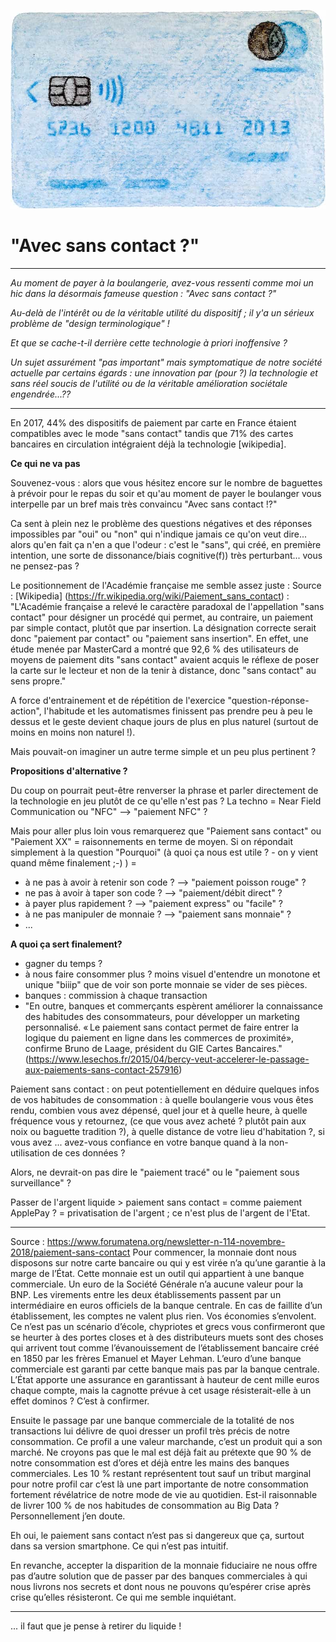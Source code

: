 <p align="center">
<img src="https://github.com/agiret/kooleko_blog/blob/master/20200116_avec_sans_contact/images/17012020-cb.jpg?raw=true"></p>


# "Avec sans contact ?"

---
*Au moment de payer à la boulangerie, avez-vous ressenti comme moi un hic dans la désormais fameuse question : "Avec sans contact ?"*

*Au-delà de l'intérêt ou de la véritable utilité du dispositif ; il y'a un sérieux problème de "design terminologique" !*

*Et que se cache-t-il derrière cette technologie à priori inoffensive ?*

*Un sujet assurément "pas important" mais symptomatique de notre société actuelle par certains égards : une innovation par (pour ?) la technologie et sans réel soucis de l'utilité ou de la véritable amélioration sociétale engendrée...??*

---


En 2017, 44% des dispositifs de paiement par carte en France étaient compatibles avec le mode "sans contact" tandis que 71% des cartes bancaires en circulation intégraient déjà la technologie [wikipedia].

**Ce qui ne va pas**

Souvenez-vous : alors que vous hésitez encore sur le nombre de baguettes à prévoir pour le repas du soir et qu'au moment de payer le boulanger vous interpelle par un bref mais très convaincu "Avec sans contact !?"

Ca sent à plein nez le problème des questions négatives et des réponses impossibles par "oui" ou "non" qui n'indique jamais ce qu'on veut dire... alors qu'en fait ça n'en a que l'odeur : c'est le "sans", qui créé, en première intention, une sorte de dissonance/biais cognitive(f)) très perturbant... vous ne pensez-pas ?

Le positionnement de l'Académie française me semble assez juste :
Source : [Wikipedia] (https://fr.wikipedia.org/wiki/Paiement_sans_contact) :
"L'Académie française a relevé le caractère paradoxal de l'appellation "sans contact" pour désigner un procédé qui permet, au contraire, un paiement par simple contact, plutôt que par insertion. La désignation correcte serait donc "paiement par contact" ou "paiement sans insertion". En effet, une étude menée par MasterCard a montré que 92,6 % des utilisateurs de moyens de paiement dits "sans contact" avaient acquis le réflexe de poser la carte sur le lecteur et non de la tenir à distance, donc "sans contact" au sens propre."

A force d'entrainement et de répétition de l'exercice "question-réponse-action", l'habitude et les automatismes finissent pas prendre peu à peu le dessus et le geste devient chaque jours de plus en plus naturel (surtout de moins en moins non naturel !).

Mais pouvait-on imaginer un autre terme simple et un peu plus pertinent ?

**Propositions d'alternative ?**

Du coup on pourrait peut-être renverser la phrase et parler directement de la technologie en jeu plutôt de ce qu'elle n'est pas ?
La techno = Near Field Communication ou "NFC" --> "paiement NFC" ?

Mais pour aller plus loin vous remarquerez que "Paiement sans contact" ou "Paiement XX" = raisonnements en terme de moyen.
Si on répondait simplement à la question "Pourquoi" (à quoi ça nous est utile ? - on y vient quand même finalement ;-) ) = 

- à ne pas à avoir à retenir son code ? --> "paiement poisson rouge" ?
- ne pas à avoir à taper son code ? --> "paiement/débit direct" ?
- à payer plus rapidement ? --> "paiement express" ou "facile" ?
- à ne pas manipuler de monnaie ? --> "paiement sans monnaie" ?
- ...


**A quoi ça sert finalement?**

- gagner du temps ?
- à nous faire consommer plus ? moins visuel d'entendre un monotone et unique "biiip" que de voir son porte monnaie se vider de ses pièces.
- banques : commission à chaque transaction
- "En outre, banques et commerçants espèrent améliorer la connaissance des habitudes des consommateurs, pour développer un marketing personnalisé. « Le paiement sans contact permet de faire entrer la logique du paiement en ligne dans les commerces de proximité», confirme Bruno de Laage, président du GIE Cartes Bancaires." (https://www.lesechos.fr/2015/04/bercy-veut-accelerer-le-passage-aux-paiements-sans-contact-257916)

Paiement sans contact : on peut potentiellement en déduire quelques infos de vos habitudes de consommation : à quelle boulangerie vous vous êtes rendu, combien vous avez dépensé, quel jour et à quelle heure, à quelle fréquence vous y retournez, (ce que vous avez acheté ? plutôt pain aux noix ou baguette tradition ?), à quelle distance de votre lieu d'habitation ?, si vous avez 
... avez-vous confiance en votre banque quand à la non-utilisation de ces données ?

Alors, ne devrait-on pas dire le "paiement tracé" ou le "paiement sous surveillance" ?

Passer de l'argent liquide > paiement sans contact = comme paiement ApplePay ? = privatisation de l'argent ; ce n'est plus de l'argent de l'Etat.

---
Source : https://www.forumatena.org/newsletter-n-114-novembre-2018/paiement-sans-contact
Pour commencer, la monnaie dont nous disposons sur notre carte bancaire ou qui y est virée n’a qu’une garantie à la marge de l’État. Cette monnaie est un outil qui appartient à une banque commerciale. Un euro de la Société Générale n’a aucune valeur pour la BNP. Les virements entre les deux établissements passent par un intermédiaire en euros officiels de la banque centrale. En cas de faillite d’un établissement, les comptes ne valent plus rien. Vos économies s’envolent. Ce n’est pas un scénario d’école, chypriotes et grecs vous confirmeront que se heurter à des portes closes et à des distributeurs muets sont des choses qui arrivent tout comme l’évanouissement de l’établissement bancaire créé en 1850 par les frères Emanuel et Mayer Lehman. L’euro d’une banque commerciale est garanti par cette banque mais pas par la banque centrale. L’État apporte une assurance en garantissant à hauteur de cent mille euros chaque compte, mais la cagnotte prévue à cet usage résisterait-elle à un effet dominos ? C’est à confirmer.

Ensuite le passage par une banque commerciale de la totalité de nos transactions lui délivre de quoi dresser un profil très précis de notre consommation. Ce profil a une valeur marchande, c’est un produit qui a son marché. Ne croyons pas que le mal est déjà fait au prétexte que 90 % de notre consommation est d’ores et déjà entre les mains des banques commerciales. Les 10 % restant représentent tout sauf un tribut marginal pour notre profil car c’est là une part importante de notre consommation fortement révélatrice de notre mode de vie au quotidien. Est-il raisonnable de livrer 100 % de nos habitudes de consommation au Big Data ? Personnellement j’en doute.

Eh oui, le paiement sans contact n’est pas si dangereux que ça, surtout dans sa version smartphone. Ce qui n’est pas intuitif.


En revanche, accepter la disparition de la monnaie fiduciaire ne nous offre pas d’autre solution que de passer par des banques commerciales à qui nous livrons nos secrets et dont nous ne pouvons qu’espérer crise après crise qu’elles résisteront. Ce qui me semble inquiétant.

---

... il faut que je pense à retirer du liquide !